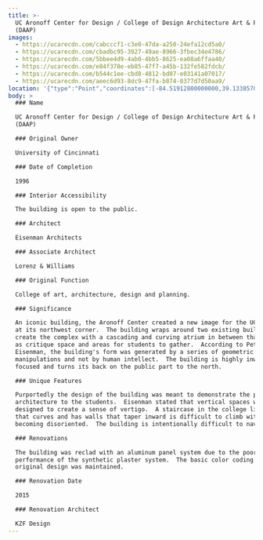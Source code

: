 ```yaml
---
title: >-
  UC Aronoff Center for Design / College of Design Architecture Art & Planning
  (DAAP)
images:
  - https://ucarecdn.com/cabcccf1-c3e0-47da-a250-24efa12cd5a0/
  - https://ucarecdn.com/cbadbc95-3927-49ae-8966-3fbec34e4786/
  - https://ucarecdn.com/5bbee4d9-4ab0-4bb5-8625-ea08a6ffaa40/
  - https://ucarecdn.com/e84f378e-eb85-47f7-a45b-132fe582fdcb/
  - https://ucarecdn.com/b544c1ee-cbd8-4812-bd07-e03141a07017/
  - https://ucarecdn.com/aeec6d93-8dc9-47fa-b874-0377d7d50aa9/
location: '{"type":"Point","coordinates":[-84.51912800000000,39.13385700000000]}'
body: >
  ### Name

  UC Aronoff Center for Design / College of Design Architecture Art & Planning
  (DAAP)

  ### Original Owner

  University of Cincinnati

  ### Date of Completion

  1996

  ### Interior Accessibility

  The building is open to the public.

  ### Architect

  Eisenman Architects

  ### Associate Architect

  Lorenz & Williams

  ### Original Function

  College of art, architecture, design and planning.

  ### Significance

  An iconic building, the Aronoff Center created a new image for the UC campus
  at its northwest corner.  The building wraps around two existing buildings to
  create the complex with a cascading and curving atrium in between that serves
  as critique space and areas for students to gather.  According to Peter
  Eisenman, the building's form was generated by a series of geometric computer
  manipulations and not by human intellect.  The building is highly inwardly
  focused and turns its back on the public part to the north.      

  ### Unique Features

  Purportedly the design of the building was meant to demonstrate the power of
  architecture to the students.  Eisenman stated that vertical spaces were
  designed to create a sense of vertigo.  A staircase in the college library
  that curves and has walls that taper inward is difficult to climb without
  becoming disoriented.  The building is intentionally difficult to navigate.

  ### Renovations

  The building was reclad with an aluminum panel system due to the poor
  performance of the synthetic plaster system.  The basic color coding of the
  original design was maintained.

  ### Renovation Date

  2015

  ### Renovation Architect

  KZF Design
---
```

